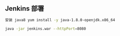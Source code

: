 ## Jenkins 部署

```bash
安装 java8 yum install -y java-1.8.0-openjdk.x86_64
```

```bash
java -jar jenkins.war --httpPort=8080
```



